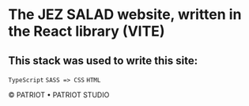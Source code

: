 # The JEZ SALAD website, written in the React library (VITE)

## This stack was used to write this site:
`TypeScript`
`SASS => CSS`
`HTML`

© PATRIOT • PATRIOT STUDIO